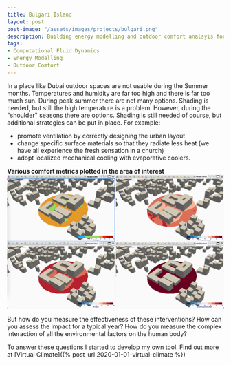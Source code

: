 ```yaml
---
title: Bulgari Island
layout: post
post-image: "/assets/images/projects/bulgari.png"
description: Building energy modelling and outdoor comfort analsyis for a luxury resort in Dubai
tags:
- Computational Fluid Dynamics
- Energy Modelling
- Outdoor Comfort
---
```


In a place like Dubai outdoor spaces are not usable during the Summer months. Temperatures and humidity are far too high and there is far too much sun. During peak summer there are not many options. Shading is needed, but still the high temperature is a problem. However, during the "shoulder" seasons there are options. Shading is still needed of course, but additional strategies can be put in place. For example:
* promote ventilation by correctly designing the urban layout
* change specific surface materials so that they radiate less heat (we have all experience the fresh sensation in a church)
*  adopt localized mechanical cooling with evaporative coolers. 

**Various comfort metrics plotted in the area of interest**<br>
![Bulgari Resort Dubai](/assets/images/projects/bulgary-comfort.png)

But how do you measure the effectiveness of these interventions? How can you assess the impact for a typical year? How do you measure the complex interaction of all the environmental factors on the human body?

To answer these questions I started to develop my own tool. Find out more at [Virtual Climate]({% post_url 2020-01-01-virtual-climate %})
